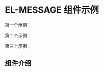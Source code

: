 
# EL-MESSAGE 组件示例

第一个示例：

<preview path="../demos/foo/foo1.vue" title="基本使用" description="测试使用 Element Plus 组件"></preview>

第二个示例：

<preview path="../demos/foo/foo2.vue" title="基本使用" description="测试使用自定义组件库组件"></preview>

第三个示例：

<preview path="../demos/foo/foo3.vue" title="基本使用" description="测试使用自定义组件库组件"></preview>

## 组件介绍